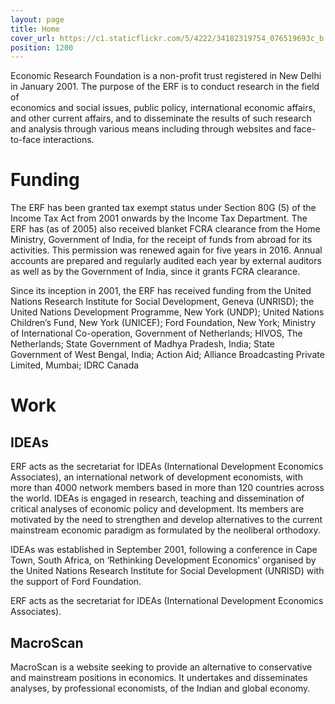 ```yaml
---
layout: page
title: Home
cover_url: https://c1.staticflickr.com/5/4222/34182319754_076519693c_b.jpg
position: 1200
---
```

Economic Research Foundation is a non-profit trust registered in New Delhi in January 2001. The purpose of the ERF is to conduct research in the field of  
economics and social issues, public policy, international economic affairs, and other current affairs, and to disseminate the results of such research and analysis through various means including through websites and face-to-face interactions. 

# Funding

The ERF has been granted tax exempt status under Section 80G (5) of the Income Tax Act from 2001 onwards by the Income Tax Department. The ERF has (as of 2005) also received blanket FCRA clearance from the Home Ministry, Government of India, for the receipt of funds from abroad for its activities. This permission was renewed again for five years in 2016. Annual accounts are prepared and regularly audited each year by external auditors as well as by the Government of India, since it grants FCRA clearance.

Since its inception in 2001, the ERF has received funding from the United Nations Research Institute for Social Development, Geneva (UNRISD); the United Nations Development Programme, New York (UNDP); United Nations Children’s Fund, New York (UNICEF); Ford Foundation, New York; Ministry of International Co-operation, Government of Netherlands; HIVOS, The Netherlands; State Government of Madhya Pradesh, India; State Government of West Bengal, India; Action Aid; Alliance Broadcasting Private Limited, Mumbai; IDRC Canada

# **Work**

## IDEAs

ERF acts as the secretariat for IDEAs (International Development Economics Associates), an international network of development economists, with more than 4000 network members based in more than 120 countries across the world. IDEAs is engaged in research, teaching and dissemination of critical analyses of economic policy and development. Its members are motivated by the need to strengthen and develop alternatives to the current mainstream economic paradigm as formulated by the neoliberal orthodoxy.

IDEAs was established in September 2001, following a conference in Cape Town, South Africa, on ‘Rethinking Development Economics’ organised by the United Nations Research Institute for Social Development (UNRISD) with the support of Ford Foundation.

ERF acts as the secretariat for IDEAs (International Development Economics Associates).

## MacroScan

MacroScan is a website seeking to provide an alternative to conservative and mainstream positions in economics. It undertakes and disseminates analyses, by professional economists, of the Indian and global economy.